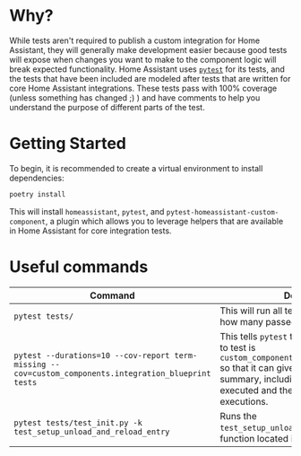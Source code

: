 # Why?

While tests aren't required to publish a custom integration for Home Assistant, they will generally make development easier because good tests will expose when changes you want to make to the component logic will break expected functionality. Home Assistant uses [`pytest`](https://docs.pytest.org/en/latest/) for its tests, and the tests that have been included are modeled after tests that are written for core Home Assistant integrations. These tests pass with 100% coverage (unless something has changed ;) ) and have comments to help you understand the purpose of different parts of the test.

# Getting Started

To begin, it is recommended to create a virtual environment to install dependencies:

```bash
poetry install
```

This will install `homeassistant`, `pytest`, and `pytest-homeassistant-custom-component`, a plugin which allows you to leverage helpers that are available in Home Assistant for core integration tests.

# Useful commands

| Command                                                                                               | Description                                                                                                                                                                                                                                                                       |
| ----------------------------------------------------------------------------------------------------- | --------------------------------------------------------------------------------------------------------------------------------------------------------------------------------------------------------------------------------------------------------------------------------- |
| `pytest tests/`                                                                                       | This will run all tests in `tests/` and tell you how many passed/failed                                                                                                                                                                                                           |
| `pytest --durations=10 --cov-report term-missing --cov=custom_components.integration_blueprint tests` | This tells `pytest` that your target module to test is `custom_components.integration_blueprint` so that it can give you a [code coverage](https://en.wikipedia.org/wiki/Code_coverage) summary, including % of code that was executed and the line numbers of missed executions. |
| `pytest tests/test_init.py -k test_setup_unload_and_reload_entry`                                     | Runs the `test_setup_unload_and_reload_entry` test function located in `tests/test_init.py`                                                                                                                                                                                       |
